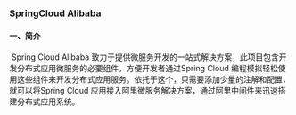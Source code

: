 ### SpringCloud Alibaba

####  一、简介

​          Spring Cloud  Alibaba 致力于提供微服务开发的一站式解决方案，此项目包含开发分布式应用微服务的必要组件，方便开发者通过Spring Cloud 编程模拟轻松使用这些组件来开发分布式应用服务。依托于这个，只需要添加少量的注解和配置，就可以将Spring Cloud 应用接入阿里微服务解决方案，通过阿里中间件来迅速搭建分布式应用系统。